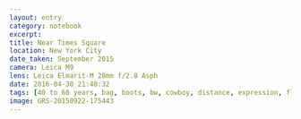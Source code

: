 ```yaml
--- 
layout: entry
category: notebook
excerpt:
title: Near Times Square
location: New York City
date_taken: September 2015
camera: Leica M9
lens: Leica Elmarit-M 28mm f/2.8 Asph
date: 2016-04-30 21:40:32
tags: [40 to 60 years, bag, boots, bw, cowboy, distance, expression, flash, hair, hat, husband, jeans, man, marriage, pants, sandals, street, tan, wife, woman]
image: GRS-20150922-175443
---
```

